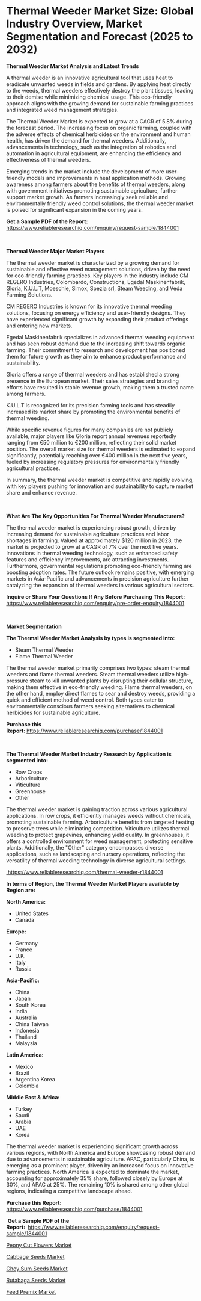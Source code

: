 <p><h1>Thermal Weeder Market Size: Global Industry Overview, Market Segmentation and Forecast (2025 to 2032)</h1></p><p><strong>Thermal Weeder Market Analysis and Latest Trends</strong></p>
<p><p>A thermal weeder is an innovative agricultural tool that uses heat to eradicate unwanted weeds in fields and gardens. By applying heat directly to the weeds, thermal weeders effectively destroy the plant tissues, leading to their demise while minimizing chemical usage. This eco-friendly approach aligns with the growing demand for sustainable farming practices and integrated weed management strategies.</p><p>The Thermal Weeder Market is expected to grow at a CAGR of 5.8% during the forecast period. The increasing focus on organic farming, coupled with the adverse effects of chemical herbicides on the environment and human health, has driven the demand for thermal weeders. Additionally, advancements in technology, such as the integration of robotics and automation in agricultural equipment, are enhancing the efficiency and effectiveness of thermal weeders.</p><p>Emerging trends in the market include the development of more user-friendly models and improvements in heat application methods. Growing awareness among farmers about the benefits of thermal weeders, along with government initiatives promoting sustainable agriculture, further support market growth. As farmers increasingly seek reliable and environmentally friendly weed control solutions, the thermal weeder market is poised for significant expansion in the coming years.</p></p>
<p><strong>Get a Sample PDF of the Report:&nbsp;</strong> <a href="https://www.reliableresearchiq.com/enquiry/request-sample/1844001?utm_campaign=103&utm_medium=2&utm_source=Github&utm_content=ia&utm_term=30032025&utm_id=thermal-weeder">https://www.reliableresearchiq.com/enquiry/request-sample/1844001</a></p>
<p>&nbsp;</p>
<p><strong>Thermal Weeder Major Market Players</strong></p>
<p><p>The thermal weeder market is characterized by a growing demand for sustainable and effective weed management solutions, driven by the need for eco-friendly farming practices. Key players in the industry include CM REGERO Industries, Colombardo, Constructions, Egedal Maskinenfabrik, Gloria, K.U.L.T, Moeschle, Simox, Spezia srl, Steam Weeding, and Veda Farming Solutions. </p><p>CM REGERO Industries is known for its innovative thermal weeding solutions, focusing on energy efficiency and user-friendly designs. They have experienced significant growth by expanding their product offerings and entering new markets. </p><p>Egedal Maskinenfabrik specializes in advanced thermal weeding equipment and has seen robust demand due to the increasing shift towards organic farming. Their commitment to research and development has positioned them for future growth as they aim to enhance product performance and sustainability.</p><p>Gloria offers a range of thermal weeders and has established a strong presence in the European market. Their sales strategies and branding efforts have resulted in stable revenue growth, making them a trusted name among farmers.</p><p>K.U.L.T is recognized for its precision farming tools and has steadily increased its market share by promoting the environmental benefits of thermal weeding. </p><p>While specific revenue figures for many companies are not publicly available, major players like Gloria report annual revenues reportedly ranging from €50 million to €200 million, reflecting their solid market position. The overall market size for thermal weeders is estimated to expand significantly, potentially reaching over €400 million in the next five years, fueled by increasing regulatory pressures for environmentally friendly agricultural practices.</p><p>In summary, the thermal weeder market is competitive and rapidly evolving, with key players pushing for innovation and sustainability to capture market share and enhance revenue.</p></p>
<p>&nbsp;</p>
<p><strong>What Are The Key Opportunities For Thermal Weeder Manufacturers?</strong></p>
<p><p>The thermal weeder market is experiencing robust growth, driven by increasing demand for sustainable agriculture practices and labor shortages in farming. Valued at approximately $120 million in 2023, the market is projected to grow at a CAGR of 7% over the next five years. Innovations in thermal weeding technology, such as enhanced safety features and efficiency improvements, are attracting investments. Furthermore, governmental regulations promoting eco-friendly farming are boosting adoption rates. The future outlook remains positive, with emerging markets in Asia-Pacific and advancements in precision agriculture further catalyzing the expansion of thermal weeders in various agricultural sectors.</p></p>
<p><strong>Inquire or Share Your Questions If Any Before Purchasing This Report:</strong> <a href="https://www.reliableresearchiq.com/enquiry/pre-order-enquiry/1844001?utm_campaign=103&utm_medium=2&utm_source=Github&utm_content=ia&utm_term=30032025&utm_id=thermal-weeder">https://www.reliableresearchiq.com/enquiry/pre-order-enquiry/1844001</a></p>
<p>&nbsp;</p>
<p><strong>Market Segmentation</strong></p>
<p><strong>The Thermal Weeder Market Analysis by types is segmented into:</strong></p>
<p><ul><li>Steam Thermal Weeder</li><li>Flame Thermal Weeder</li></ul></p>
<p><p>The thermal weeder market primarily comprises two types: steam thermal weeders and flame thermal weeders. Steam thermal weeders utilize high-pressure steam to kill unwanted plants by disrupting their cellular structure, making them effective in eco-friendly weeding. Flame thermal weeders, on the other hand, employ direct flames to sear and destroy weeds, providing a quick and efficient method of weed control. Both types cater to environmentally conscious farmers seeking alternatives to chemical herbicides for sustainable agriculture.</p></p>
<p><strong>Purchase this Report:&nbsp;</strong><a href="https://www.reliableresearchiq.com/purchase/1844001?utm_campaign=103&utm_medium=2&utm_source=Github&utm_content=ia&utm_term=30032025&utm_id=thermal-weeder">https://www.reliableresearchiq.com/purchase/1844001</a></p>
<p>&nbsp;</p>
<p><strong>The Thermal Weeder Market Industry Research by Application is segmented into:</strong></p>
<p><ul><li>Row Crops</li><li>Arboriculture</li><li>Viticulture</li><li>Greenhouse</li><li>Other</li></ul></p>
<p><p>The thermal weeder market is gaining traction across various agricultural applications. In row crops, it efficiently manages weeds without chemicals, promoting sustainable farming. Arboriculture benefits from targeted heating to preserve trees while eliminating competition. Viticulture utilizes thermal weeding to protect grapevines, enhancing yield quality. In greenhouses, it offers a controlled environment for weed management, protecting sensitive plants. Additionally, the "Other" category encompasses diverse applications, such as landscaping and nursery operations, reflecting the versatility of thermal weeding technology in diverse agricultural settings.</p></p>
<p><a href="https://www.reliableresearchiq.com/thermal-weeder-r1844001?utm_campaign=103&utm_medium=2&utm_source=Github&utm_content=ia&utm_term=30032025&utm_id=thermal-weeder">&nbsp;https://www.reliableresearchiq.com/thermal-weeder-r1844001</a></p>
<p><strong>In terms of Region, the Thermal Weeder Market Players available by Region are:</strong></p>
<p>
    <p> <strong> North America: </strong>
        <ul>
            <li>United States</li>
            <li>Canada</li>
        </ul>
        </p> 
    <p> <strong> Europe: </strong>
        <ul>
            <li>Germany</li>
            <li>France</li>
            <li>U.K.</li>
            <li>Italy</li>
            <li>Russia</li>
        </ul>
        </p> 
    <p> <strong> Asia-Pacific: </strong>
        <ul>
            <li>China</li>
            <li>Japan</li>
            <li>South Korea</li>
            <li>India</li>
            <li>Australia</li>
            <li>China Taiwan</li>
            <li>Indonesia</li>
            <li>Thailand</li>
            <li>Malaysia</li>
        </ul>
        </p> 
    <p> <strong> Latin America: </strong>
        <ul>
            <li>Mexico</li>
            <li>Brazil</li>
            <li>Argentina Korea</li>
            <li>Colombia</li>
        </ul>
        </p> 
    <p> <strong> Middle East & Africa: </strong>
        <ul>
            <li>Turkey</li>
            <li>Saudi</li>
            <li>Arabia</li>
            <li>UAE</li>
            <li>Korea</li>
        </ul>
    </p>
    </p>
<p><p>The thermal weeder market is experiencing significant growth across various regions, with North America and Europe showcasing robust demand due to advancements in sustainable agriculture. APAC, particularly China, is emerging as a prominent player, driven by an increased focus on innovative farming practices. North America is expected to dominate the market, accounting for approximately 35% share, followed closely by Europe at 30%, and APAC at 25%. The remaining 10% is shared among other global regions, indicating a competitive landscape ahead.</p></p>
<p><strong>Purchase this Report: </strong><a href="https://www.reliableresearchiq.com/purchase/1844001?utm_campaign=103&utm_medium=2&utm_source=Github&utm_content=ia&utm_term=30032025&utm_id=thermal-weeder">https://www.reliableresearchiq.com/purchase/1844001</a></p>
<p>&nbsp;<strong>Get a Sample PDF of the Report:&nbsp;&nbsp;</strong><a href="https://www.reliableresearchiq.com/enquiry/request-sample/1844001?utm_campaign=103&utm_medium=2&utm_source=Github&utm_content=ia&utm_term=30032025&utm_id=thermal-weeder">https://www.reliableresearchiq.com/enquiry/request-sample/1844001</a></p>
<p><strong></strong></p>
<p><p><a href="https://github.com/astadtetcha28/Market-Research-Report-List-1/blob/main/peony-cut-flowers-market.md?utm_campaign=103&utm_medium=2&utm_source=Github&utm_content=ia&utm_term=30032025&utm_id=thermal-weeder">Peony Cut Flowers Market</a></p><p><a href="https://github.com/yakobotege/Market-Research-Report-List-1/blob/main/cabbage-seeds-market.md?utm_campaign=103&utm_medium=2&utm_source=Github&utm_content=ia&utm_term=30032025&utm_id=thermal-weeder">Cabbage Seeds Market</a></p><p><a href="https://github.com/pupekironim/Market-Research-Report-List-1/blob/main/choy-sum-seeds-market.md?utm_campaign=103&utm_medium=2&utm_source=Github&utm_content=ia&utm_term=30032025&utm_id=thermal-weeder">Choy Sum Seeds Market</a></p><p><a href="https://github.com/ertssmelov0/Market-Research-Report-List-1/blob/main/rutabaga-seeds-market.md?utm_campaign=103&utm_medium=2&utm_source=Github&utm_content=ia&utm_term=30032025&utm_id=thermal-weeder">Rutabaga Seeds Market</a></p><p><a href="https://github.com/heeildannas/Market-Research-Report-List-1/blob/main/feed-premix-market.md?utm_campaign=103&utm_medium=2&utm_source=Github&utm_content=ia&utm_term=30032025&utm_id=thermal-weeder">Feed Premix Market</a></p></p>